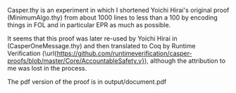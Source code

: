 Casper.thy is an experiment in which I shortened Yoichi Hirai's original proof (MinimumAlgo.thy) from about 1000 lines to less than a 100 by encoding things in FOL and in particular EPR as much as possible.

It seems that this proof was later re-used by Yoichi Hirai in (CasperOneMessage.thy) and then translated to Coq by Runtime Verification (\url{https://github.com/runtimeverification/casper-proofs/blob/master/Core/AccountableSafety.v}), although the attribution to me was lost in the process.

The pdf version of the proof is in output/document.pdf
